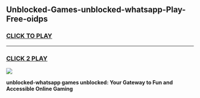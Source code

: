 
## Unblocked-Games-unblocked-whatsapp-Play-Free-oidps
<h3>
<a href="https://premium76.site?title=unblocked-whatsapp&ref=10A">CLICK TO PLAY</a></h3>
<hr>

<h3>
<a href="https://premium76.site?title=unblocked-whatsapp&ref=10A">CLICK 2 PLAY</a>
  
</h3>

<a href="https://premium76.site?title=unblocked-whatsapp&ref=10A"><img src="https://clearcache.store/games.png"></a>


**unblocked-whatsapp games unblocked: Your Gateway to Fun and Accessible Online Gaming**
